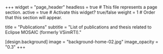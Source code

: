 +++
widget = "page_header"
headless = true  # This file represents a page section.
active = true  # Activate this widget? true/false
weight = 1  # Order that this section will appear.

title = "Publications"
subtitle = "List of publications and thesis related to Eclipse MOSAIC (formerly&nbsp;VSimRTI)."

[design.background]
  image = "background-home-02.jpg"
  image_opacity = "0.3"
+++
